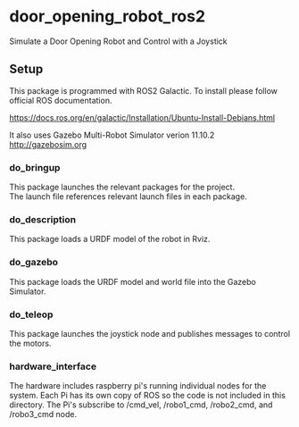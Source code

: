 # door_opening_robot_ros2

Simulate a Door Opening Robot and Control with a Joystick

## Setup
This package is programmed with ROS2 Galactic. To install please follow official ROS documentation.

https://docs.ros.org/en/galactic/Installation/Ubuntu-Install-Debians.html

It also uses Gazebo Multi-Robot Simulator verion 11.10.2
http://gazebosim.org

### do_bringup
This package launches the relevant packages for the project.  
The launch file references relevant launch files in each package.

### do_description
This package loads a URDF model of the robot in Rviz.

### do_gazebo
This package loads the URDF model and world file into the Gazebo Simulator.

### do_teleop
This package launches the joystick node and publishes messages to control the motors.

### hardware_interface
The hardware includes raspberry pi's running individual nodes for the system.
Each Pi has its own copy of ROS so the code is not included in this directory.
The Pi's subscribe to /cmd_vel, /robo1_cmd, /robo2_cmd, and /robo3_cmd node.
